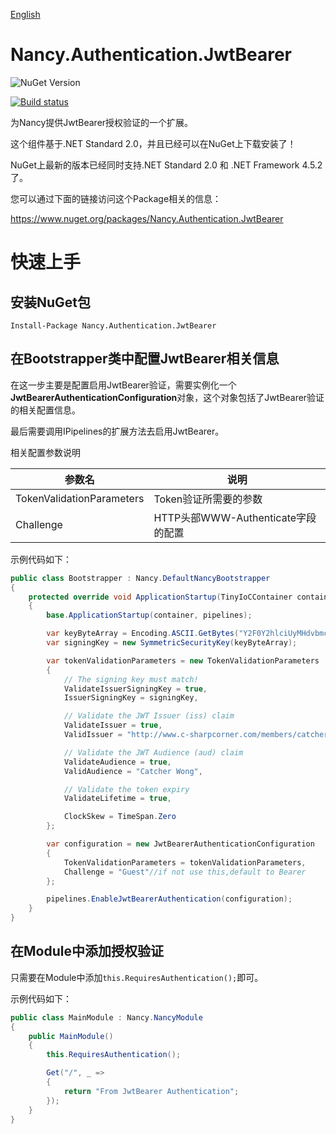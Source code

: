 [English](./README.md)

# Nancy.Authentication.JwtBearer

![NuGet Version](https://img.shields.io/nuget/v/Nancy.Authentication.JwtBearer.svg)

[![Build status](https://ci.appveyor.com/api/projects/status/6jeqlrrjh8f5enjy?svg=true)](https://ci.appveyor.com/project/catcherwong/nancy-authentication-jwtbearer)

为Nancy提供JwtBearer授权验证的一个扩展。

这个组件基于.NET Standard 2.0，并且已经可以在NuGet上下载安装了！

NuGet上最新的版本已经同时支持.NET Standard 2.0 和 .NET Framework 4.5.2了。

您可以通过下面的链接访问这个Package相关的信息：

<https://www.nuget.org/packages/Nancy.Authentication.JwtBearer>

# 快速上手

## 安装NuGet包

```
Install-Package Nancy.Authentication.JwtBearer
```

## 在Bootstrapper类中配置JwtBearer相关信息

在这一步主要是配置启用JwtBearer验证，需要实例化一个**JwtBearerAuthenticationConfiguration**对象，这个对象包括了JwtBearer验证的相关配置信息。

最后需要调用IPipelines的扩展方法去启用JwtBearer。

相关配置参数说明 

参数名 | 说明
---|---
TokenValidationParameters  | Token验证所需要的参数
Challenge  |  HTTP头部WWW-Authenticate字段的配置

示例代码如下：

```csharp
public class Bootstrapper : Nancy.DefaultNancyBootstrapper
{
    protected override void ApplicationStartup(TinyIoCContainer container, IPipelines pipelines)
    {
        base.ApplicationStartup(container, pipelines);

        var keyByteArray = Encoding.ASCII.GetBytes("Y2F0Y2hlciUyMHdvbmclMjBsb3ZlJTIwLm5ldA==");
        var signingKey = new SymmetricSecurityKey(keyByteArray);

        var tokenValidationParameters = new TokenValidationParameters
        {
            // The signing key must match!
            ValidateIssuerSigningKey = true,
            IssuerSigningKey = signingKey,

            // Validate the JWT Issuer (iss) claim
            ValidateIssuer = true,
            ValidIssuer = "http://www.c-sharpcorner.com/members/catcher-wong",

            // Validate the JWT Audience (aud) claim
            ValidateAudience = true,
            ValidAudience = "Catcher Wong",

            // Validate the token expiry
            ValidateLifetime = true,

            ClockSkew = TimeSpan.Zero
        };

        var configuration = new JwtBearerAuthenticationConfiguration
        {
            TokenValidationParameters = tokenValidationParameters,
            Challenge = "Guest"//if not use this,default to Bearer
        };

        pipelines.EnableJwtBearerAuthentication(configuration);
    }
}
```

## 在Module中添加授权验证

只需要在Module中添加`this.RequiresAuthentication();`即可。

示例代码如下：

```csharp
public class MainModule : Nancy.NancyModule
{
    public MainModule()
    {
        this.RequiresAuthentication();

        Get("/", _ => 
        {
            return "From JwtBearer Authentication";
        });
    }
}
```